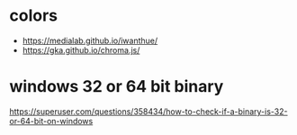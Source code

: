 # colors

* https://medialab.github.io/iwanthue/
* https://gka.github.io/chroma.js/

# windows 32 or 64 bit binary
https://superuser.com/questions/358434/how-to-check-if-a-binary-is-32-or-64-bit-on-windows
